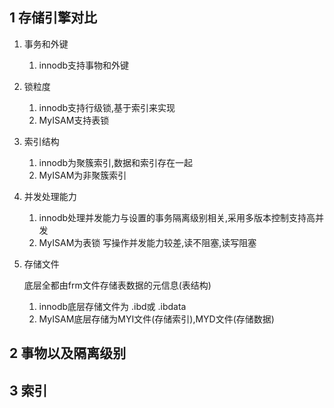 ## 1 存储引擎对比

1. 事务和外键

   1. innodb支持事物和外键

2. 锁粒度

   1. innodb支持行级锁,基于索引来实现
   2. MyISAM支持表锁

3. 索引结构

   1. innodb为聚簇索引,数据和索引存在一起
   2. MyISAM为非聚簇索引

4. 并发处理能力

   1. innodb处理并发能力与设置的事务隔离级别相关,采用多版本控制支持高并发
   2. MyISAM为表锁 写操作并发能力较差,读不阻塞,读写阻塞

5. 存储文件

   底层全都由frm文件存储表数据的元信息(表结构)

   1. innodb底层存储文件为 .ibd或 .ibdata 
   2. MyISAM底层存储为MYI文件(存储索引),MYD文件(存储数据)



## 2 事物以及隔离级别

## 3 索引